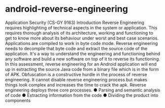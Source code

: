 # android-reverse-engineering
Application Security (CS-GY 9163)
Introduction
Reverse Engineering requires highlighting of technical aspects in the system or application. This
requires thorough analysis of its architecture, working and functioning to get to know more about
its behaviour under worst and best case scenarios. Applications are compiled to work in byte
code mode. Reverse engineering needs to decompile that byte code and extract the source code
of the application. It's a way to understand the engineering and functioning behind any software
and build a new software on top of it to reverse its functioning.
In this assessment, reverse engineering for an Android application will end up in extracting the
source Java code from a binary file which is in the form of APK. Obfuscation is a constructive
hurdle in the process of reverse engineering. It cannot disable reverse engineering process but
makes things look complex and increases the time to crack the apk.
Reverse engineering deploys three core processes.
● Parsing and semantic analysis of code
● Extracting information from the code
● Dividing the product into components
